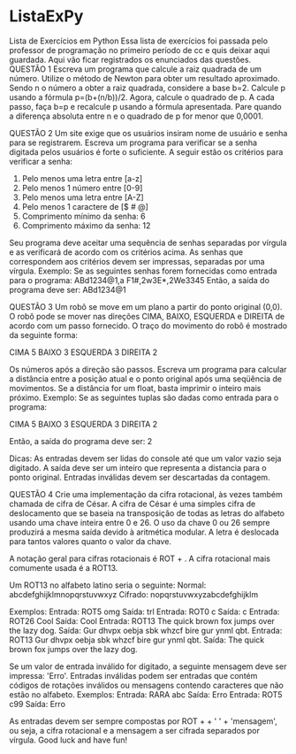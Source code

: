 # ListaExPy
Lista de Exercícios em Python
Essa lista de exercícios foi passada pelo professor de programação no primeiro período de cc e quis deixar aqui guardada.
Aqui vão ficar registrados os enunciados das questões.
QUESTÃO 1
Escreva um programa que calcule a raiz quadrada de um número. Utilize o método de Newton para obter um resultado aproximado. Sendo n o número a obter a raiz quadrada, considere a base b=2. Calcule p usando a fórmula p=(b+(n/b))/2. Agora, calcule o quadrado de p. A cada passo, faça b=p e recalcule p usando a fórmula apresentada. Pare quando a diferença absoluta entre n e o quadrado de p for menor que 0,0001. 


QUESTÃO 2
Um site exige que os usuários insiram nome de usuário e senha para se registrarem. Escreva um programa para verificar se a senha digitada pelos usuários é forte o suficiente.
A seguir estão os critérios para verificar a senha:

1. Pelo menos uma letra entre [a-z]
2. Pelo menos 1 número entre [0-9]
3. Pelo menos uma letra entre [A-Z]
4. Pelo menos 1 caractere de [$ # @]
5. Comprimento mínimo da senha: 6
6. Comprimento máximo da senha: 12

Seu programa deve aceitar uma sequência de senhas separadas por vírgula e as verificará de acordo com os critérios acima. As senhas que correspondem aos critérios devem ser impressas, separadas por uma vírgula.
Exemplo:
Se as seguintes senhas forem fornecidas como entrada para o programa:
ABd1234@1,a F1#,2w3E*,2We3345
Então, a saída do programa deve ser:
ABd1234@1


QUESTÃO 3
Um robô se move em um plano a partir do ponto original (0,0). O robô pode se mover nas direções CIMA, BAIXO, ESQUERDA e DIREITA de acordo com um passo fornecido. O traço do movimento do robô é mostrado da seguinte forma:

CIMA 5
BAIXO 3
ESQUERDA 3
DIREITA 2

Os números após a direção são passos. Escreva um programa para calcular a distância entre a posição atual e o ponto original após uma seqüência de movimentos. Se a distância for um float, basta imprimir o inteiro mais próximo.
Exemplo:
Se as seguintes tuplas são dadas como entrada para o programa:

CIMA 5
BAIXO 3
ESQUERDA 3
DIREITA 2

Então, a saída do programa deve ser:
2

Dicas:
As entradas devem ser lidas do console até que um valor vazio seja digitado. A saída deve ser um inteiro que representa a distancia para o ponto original. Entradas inválidas devem ser descartadas da contagem.


QUESTÃO 4
Crie uma implementação da cifra rotacional, às vezes também chamada de cifra de César. A cifra de César é uma simples cifra de deslocamento que se baseia na transposição de todas as letras do alfabeto usando uma chave inteira entre 0 e 26. O uso da chave 0 ou 26 sempre produzirá a mesma saída devido à aritmética modular. 
A letra é deslocada para tantos valores quanto o valor da chave.

A notação geral para cifras rotacionais é ROT + <chave>. A cifra rotacional mais comumente usada é a ROT13.

Um ROT13 no alfabeto latino seria o seguinte:
Normal: abcdefghijklmnopqrstuvwxyz
Cifrado: nopqrstuvwxyzabcdefghijklm

Exemplos:
Entrada: ROT5 omg 
Saída: trl
Entrada: ROT0 c 
Saída: c
Entrada: ROT26 Cool 
Saída: Cool
Entrada: ROT13 The quick brown fox jumps over the lazy dog. 
Saída: Gur dhvpx oebja sbk whzcf bire gur ynml qbt.
Entrada: ROT13 Gur dhvpx oebja sbk whzcf bire gur ynml qbt. 
Saída: The quick brown fox jumps over the lazy dog.

Se um valor de entrada inválido for digitado, a seguinte mensagem deve ser impressa: 'Erro'. 
Entradas inválidas podem ser entradas que contém códigos de rotações inválidos ou mensagens contendo caracteres que não estão no alfabeto. 
Exemplos:
Entrada: RARA abc Saída: Erro
Entrada: ROT5 c99 Saída: Erro

As entradas devem ser sempre compostas por ROT + <chave> + ' ' + 'mensagem', ou seja, a cifra rotacional e a mensagem a ser cifrada separados por vírgula.
  Good luck and have fun!
